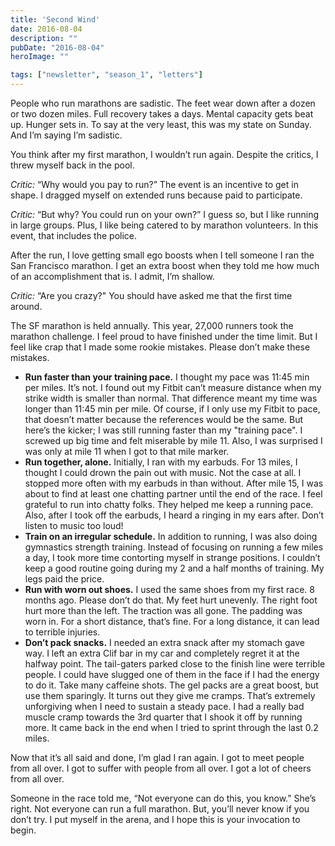```yaml
---
title: 'Second Wind'
date: 2016-08-04
description: ""
pubDate: "2016-08-04"
heroImage: ""

tags: ["newsletter", "season_1", "letters"]
---
```




People who run marathons are sadistic. The feet wear down after a dozen or two dozen miles. Full recovery takes a days. Mental capacity gets beat up. Hunger sets in. To say at the very least, this was my state on Sunday. And I’m saying I’m sadistic.

You think after my first marathon, I wouldn’t run again. Despite the critics, I threw myself back in the pool.

*Critic:* “Why would you pay to run?”
The event is an incentive to get in shape. I dragged myself on extended runs because paid to participate.

*Critic:* “But why? You could run on your own?”
I guess so, but I like running in large groups. Plus, I like being catered to by marathon volunteers. In this event, that includes the police.

After the run, I love getting small ego boosts when I tell someone I ran the San Francisco marathon. I get an extra boost when they told me how much of an accomplishment that is. I admit, I’m shallow.

*Critic:* “Are you crazy?"
You should have asked me that the first time around.

The SF marathon is held annually. This year, 27,000 runners took the marathon challenge. I feel proud to have finished under the time limit. But I feel like crap that I made some rookie mistakes. Please don’t make these mistakes.

- **Run faster than your training pace.**
I thought my pace was 11:45 min per miles. It’s not. I found out my Fitbit can’t measure distance when my strike width is smaller than normal. That difference meant my time was longer than 11:45 min per mile. Of course, if I only use my Fitbit to pace, that doesn’t matter because the references would be the same. But here’s the kicker; I was still running faster than my "training pace". I screwed up big time and felt miserable by mile 11. Also, I was surprised I was only at mile 11 when I got to that mile marker.
- **Run together, alone.** Initially, I ran with my earbuds. For 13 miles, I thought I could drown the pain out with music. Not the case at all. I stopped more often with my earbuds in than without. After mile 15, I was about to find at least one chatting partner until the end of the race. I feel grateful to run into chatty folks. They helped me keep a running pace.  Also, after I took off the earbuds, I heard a ringing in my ears after. Don’t listen to music too loud!
- **Train on an irregular schedule.** In addition to running, I was also doing gymnastics strength training. Instead of focusing on running a few miles a day, I took more time contorting myself in strange positions. I couldn’t keep a good routine going during my 2 and a half months of training. My legs paid the price.
- **Run with worn out shoes.** I used the same shoes from my first race. 8 months ago. Please don’t do that. My feet hurt unevenly. The right foot hurt more than the left. The traction was all gone. The padding was worn in. For a short distance, that’s fine. For a long distance, it can lead to terrible injuries.
- **Don’t pack snacks.** I needed an extra snack after my stomach gave way. I left an extra Clif bar in my car and completely regret it at the halfway point. The tail-gaters parked close to the finish line were terrible people. I could have slugged one of them in the face if I had the energy to do it.
Take many caffeine shots. The gel packs are a great boost, but use them sparingly. It turns out they give me cramps. That’s extremely unforgiving when I need to sustain a steady pace. I had a really bad muscle cramp towards the 3rd quarter that I shook it off by running more. It came back in the end when I tried to sprint through the last 0.2 miles.

Now that it’s all said and done, I’m glad I ran again. I got to meet people from all over. I got to suffer with people from all over. I got a lot of cheers from all over.

Someone in the race told me, “Not everyone can do this, you know.” She’s right. Not everyone can run a full marathon. But, you’ll never know if you don’t try. I put myself in the arena, and I hope this is your invocation to begin.

